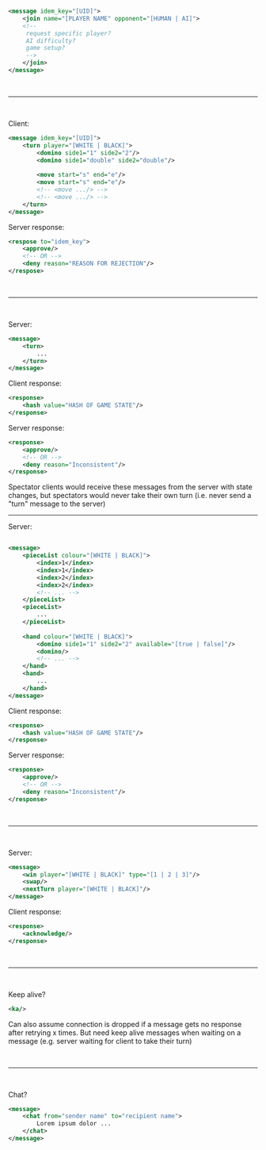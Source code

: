 ```xml

<message idem_key="[UID]">
    <join name="[PLAYER NAME" opponent="[HUMAN | AI]">
    <!-- 
     request specific player?
     AI difficulty?
     game setup?
     -->
    </join>
</message>
```

<br>
<hr>
<br>

Client:
```xml
<message idem_key="[UID]">
    <turn player="[WHITE | BLACK]">
        <domino side1="1" side2="2"/>
        <domino side1="double" side2="double"/>
        
        <move start="s" end="e"/>
        <move start="s" end="e"/>
        <!-- <move .../> -->
        <!-- <move .../> -->
    </turn>
</message>
```

Server response:
```xml
<respose to="idem_key">
    <approve/>
    <!-- OR -->
    <deny reason="REASON FOR REJECTION"/>
</respose>
```

<br>
<hr>
<br>

Server:
```xml
<message>
    <turn>
        ...
    </turn>
</message>
```

Client response:
```xml
<response>
    <hash value="HASH OF GAME STATE"/>
</response>
```

Server response:
```xml
<response>
    <approve/>
    <!-- OR -->
    <deny reason="Inconsistent"/>
</response>
```

Spectator clients would receive these messages from the server with state changes,
but spectators would never take their own turn (i.e. never send a "turn" message to the server)


<hr>

Server:

```xml

<message>
    <pieceList colour="[WHITE | BLACK]">
        <index>1</index>
        <index>1</index>
        <index>2</index>
        <index>2</index>
        <!-- ... -->
    </pieceList>
    <pieceList>
        ...
    </pieceList>
    
    <hand colour="[WHITE | BLACK]">
        <domino side1="1" side2="2" available="[true | false]"/>
        <domino/>
        <!-- ... -->
    </hand>
    <hand>
        ...
    </hand>
</message>
```

Client response:
```xml
<response>
    <hash value="HASH OF GAME STATE"/>
</response>
```

Server response:
```xml
<response>
    <approve/>
    <!-- OR -->
    <deny reason="Inconsistent"/>
</response>
```

<br>
<hr>
<br>

Server:
```xml
<message>
    <win player="[WHITE | BLACK]" type="[1 | 2 | 3]"/>
    <swap/>
    <nextTurn player="[WHITE | BLACK]"/>
</message>
```

Client response:
```xml
<response>
    <acknowledge/>
</response>
```

<br>
<hr>
<br>

Keep alive?
```xml
<ka/>
```

Can also assume connection is dropped if a message gets no response after retrying x times.
But need keep alive messages when waiting on a message (e.g. server waiting for client to take their turn)

<br>
<hr>
<br>

Chat?
```xml
<message>
    <chat from="sender name" to="recipient name">
        Lorem ipsum dolor ...
    </chat>
</message>
```